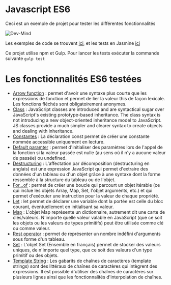 # Javascript ES6

Ceci est un exemple de projet pour tester les différentes fonctionnalités

![Dev-Mind](https://www.dev-mind.fr/images/logo/logo_1500.png)

Les exemples de code se trouvent [ici](src/app/js), et les tests en Jasmine [ici](test/unit)

Ce projet utilise npm et Gulp. Pour lancer les tests exécuter la commande suivante `gulp test` 

# Les fonctionnalités ES6 testées

* [Arrow function](src/app/js/arrow.es6) : permet d'avoir une syntaxe plus courte que les expressions de fonction et permet de lier la valeur this de façon lexicale. Les fonctions fléchés sont obligatoirement anonymes.
* [Class](src/app/js/class.es6) : JavaScript classes are introduced and are syntactical sugar over JavaScript's existing prototype-based inheritance. The class syntax is not introducing a new object-oriented inheritance model to JavaScript. JS classes provide a much simpler and clearer syntax to create objects and dealing with inheritance.
* [Constantes](src/app/js/const.es6) : La déclaration const permet de créer une constante nommée accessible uniquement en lecture. 
* [Default paramter](src/app/js/defaultparameter.es6) :  permet d'initialiser des paramètres lors de l'appel de la fonction si la valeur passée est nulle (au sens où il n'y a aucune valeur de passée) ou undefined. 
* [Destructuring](src/app/js/destructuring.es6) : L'affectation par décomposition (destructuring en anglais) est une expression JavaScript qui permet d'extraire des données d'un tableau ou d'un objet grâce à une syntaxe dont la forme ressemble à la structure du tableau ou de l'objet. 
* [For...of](src/app/js/forof.es6) : permet de créer une boucle qui parcourt un objet itérable (ce qui inclue les objets Array, Map, Set, l'objet arguments, etc.) et qui permet d'exécuter une instruction pour la valeur de chaque propriété. 
* [Let](src/app/js/let.es6) : let permet de déclarer une variable dont la portée est celle du bloc courant, éventuellement en initialisant sa valeur. 
* [Map](src/app/js/map.es6) : L'objet Map représente un dictionnaire, autrement dit une carte de clés/valeurs. N'importe quelle valeur valable en JavaScript (que ce soit les objets ou les valeurs de types primitifs) peut être utilisée comme clé ou comme valeur. 
* [Rest operator](src/app/js/restoperator.es6) : permet de représenter un nombre indéfini d'arguments sous forme d'un tableau. 
* [Set](src/app/js/set.es6) : L'objet Set (Ensemble en français) permet de stocker des valeurs uniques, de n'importe quel type, que ce soit des valeurs d'un type primitif ou des objets. 
* [Template String](src/app/js/templatestring.es6) : Les gabarits de chaînes de caractères (template strings) sont des littéraux de chaînes de caractères qui intègrent des expressions. Il est possible d'utiliser des chaînes de caractères sur plusieurs lignes ainsi que les fonctionnalités d'interpolation de chaînes. 
